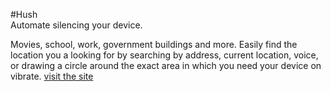 #Hush  
Automate silencing your device.

Movies, school, work, government buildings and more. Easily find the location you a looking for by searching by address, current location, voice, or drawing a circle around the exact area in which you need your device on vibrate.
[visit the site](http://walkerrandolphsmith.github.com/hush-web)
